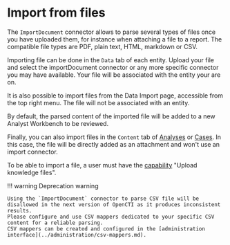 # Import from files

The `ImportDocument` connector allows to parse several types of files once you have uploaded them, for instance when attaching a file to a report.
The compatible file types are PDF, plain text, HTML, markdown or CSV.

Importing file can be done in the `Data` tab of each entity. Upload your file and select the importDocument connector or any more specific connector you may have available. Your file will be associated with the entity your are on. 

It is also possible to import files from the Data Import page, accessible from the top right menu. The file will not be associated with an entity. 

By default, the parsed content of the imported file will be added to a new Analyst Workbench to be reviewed.

Finally, you can also import files in the `Content` tab of [Analyses](exploring-analysis) or [Cases](exploring-cases.md). In this case, the file will be directly added as an attachment and won't use an import connector.

To be able to import a file, a user must have the [capability](../administration/users.md) "Upload knowledge files".

!!! warning Deprecation warning

    Using the `ImportDocument` connector to parse CSV file will be disallowed in the next version of OpenCTI as it produces inconsistent results.
    Please configure and use CSV mappers dedicated to your specific CSV content for a reliable parsing.
    CSV mappers can be created and configured in the [administration interface](../administration/csv-mappers.md).   